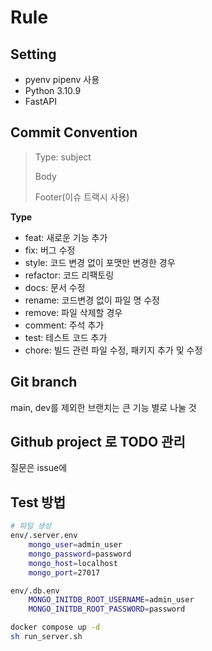 # Rule

## Setting
- pyenv pipenv 사용
- Python 3.10.9
- FastAPI

## Commit Convention

> Type: subject
>
> Body
>
> Footer(이슈 트랙시 사용)

**Type**
- feat: 새로운 기능 추가
- fix: 버그 수정
- style: 코드 변경 없이 포맷만 변경한 경우
- refactor: 코드 리팩토링
- docs: 문서 수정
- rename: 코드변경 없이 파일 명 수정
- remove: 파일 삭제할 경우
- comment: 주석 추가
- test: 테스트 코드 추가
- chore: 빌드 관련 파일 수정, 패키지 추가 및 수정

## Git branch
main, dev를 제외한 브랜치는 큰 기능 별로 나눌 것

## Github project 로 TODO 관리
질문은 issue에

## Test 방법

```sh
# 파일 생성
env/.server.env
    mongo_user=admin_user
    mongo_password=password
    mongo_host=localhost
    mongo_port=27017

env/.db.env
    MONGO_INITDB_ROOT_USERNAME=admin_user
    MONGO_INITDB_ROOT_PASSWORD=password

docker compose up -d
sh run_server.sh
```
